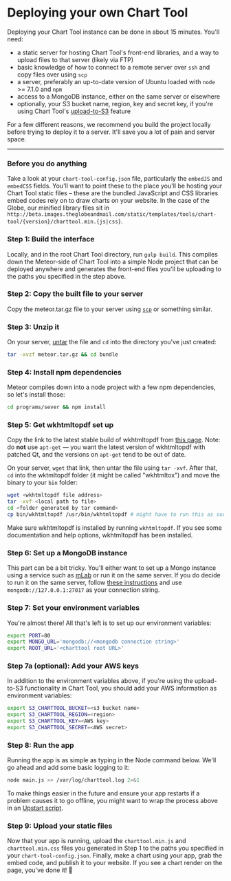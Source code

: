 # Deploying your own Chart Tool

Deploying your Chart Tool instance can be done in about 15 minutes. You'll need:
- a static server for hosting Chart Tool's front-end libraries, and a way to upload files to that server (likely via FTP)
- basic knowledge of how to connect to a remote server over `ssh` and copy files over using `scp`
- a server, preferably an up-to-date version of Ubuntu loaded with `node` >= 7.1.0 and `npm`
- access to a MongoDB instance, either on the same server or elsewhere
- optionally, your S3 bucket name, region, key and secret key, if you're using Chart Tool's [upload-to-S3](https://github.com/globeandmail/chart-tool/blob/master/tutorials/thumbnails.md) feature

For a few different reasons, we recommend you build the project locally before trying to deploy it to a server. It'll save you a lot of pain and server space.

----------

### Before you do anything
Take a look at your `chart-tool-config.json` file, particularly the `embedJS` and `embedCSS` fields. You'll want to point these to the place you'll be hosting your Chart Tool static files – these are the bundled JavaScript and CSS libraries embed codes rely on to draw charts on your website. In the case of the Globe, our minified library files sit in `http://beta.images.theglobeandmail.com/static/templates/tools/chart-tool/{version}/charttool.min.{js|css}`.


### **Step 1:** Build the interface
Locally, and in the root Chart Tool directory, run `gulp build`. This compiles down the Meteor-side of Chart Tool into a simple Node project that can be deployed anywhere and generates the front-end files you'll be uploading to the paths you specified in the step above.


### **Step 2:** Copy the built file to your server
Copy the meteor.tar.gz file to your server using [`scp`](http://www.hypexr.org/linux_scp_help.php) or something similar.


### **Step 3:** Unzip it
On your server, [untar](https://xkcd.com/1168/) the file and `cd` into the directory you've just created:
```sh
tar -xvzf meteor.tar.gz && cd bundle
```


### **Step 4:** Install npm dependencies
Meteor compiles down into a node project with a few npm dependencies, so let's install those:
```sh
cd programs/sever && npm install
```


### **Step 5:** Get wkhtmltopdf set up
Copy the link to the latest stable build of wkhtmltopdf from [this page](http://wkhtmltopdf.org/downloads.html). Note: do **not** use `apt-get` — you want the latest version of wkhtmltopdf with patched Qt, and the versions on `apt-get` tend to be out of date.

On your server, `wget` that link, then untar the file using `tar -xvf`. After that, `cd` into the wktmltopdf folder (it might be called "wkhtmltox") and move the binary to your `bin` folder:
```sh
wget <wkhtmltopdf file address>
tar -xvf <local path to file>
cd <folder generated by tar command>
cp bin/wkhtmltopdf /usr/bin/wkhtmltopdf # might have to run this as sudo
```
Make sure wkhtmltopdf is installed by running `wkhtmltopdf`. If you see some documentation and help options, wkhtmltopdf has been installed.

### **Step 6:** Set up a MongoDB instance
This part can be a bit tricky. You'll either want to set up a Mongo instance using a service such as [mLab](http://www.mlab.com) or run it on the same server. If you do decide to run it on the same server, follow [these instructions](https://www.digitalocean.com/community/tutorials/how-to-install-mongodb-on-ubuntu-16-04) and use `mongodb://127.0.0.1:27017` as your connection string.


### **Step 7:** Set your environment variables
You're almost there! All that's left is to set up our environment variables:
```sh
export PORT=80
export MONGO_URL='mongodb://<mongodb connection string>'
export ROOT_URL='<charttool root URL>'
```


### **Step 7a (optional):** Add your AWS keys
In addition to the environment variables above, if you're using the upload-to-S3 functionality in Chart Tool, you should add your AWS information as environment variables:
```sh
export S3_CHARTTOOL_BUCKET=<s3 bucket name>
export S3_CHARTTOOL_REGION=<region>
export S3_CHARTTOOL_KEY=<AWS key>
export S3_CHARTTOOL_SECRET=<AWS secret>
```

### **Step 8:** Run the app
Running the app is as simple as typing in the Node command below. We'll go ahead and add some basic logging to it:
```sh
node main.js >> /var/log/charttool.log 2>&1
```
To make things easier in the future and ensure your app restarts if a problem causes it to go offline, you might want to wrap the process above in an [Upstart script](https://www.digitalocean.com/community/tutorials/the-upstart-event-system-what-it-is-and-how-to-use-it).

### **Step 9:** Upload your static files
Now that your app is running, upload the `charttool.min.js` and `charttool.min.css` files you generated in Step 1 to the paths you specified in your `chart-tool-config.json`. Finally, make a chart using your app, grab the embed code, and publish it to your website. If you see a chart render on the page, you've done it! :tada:
